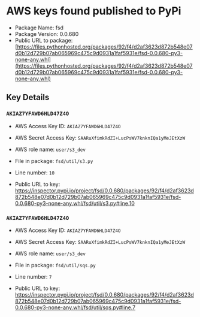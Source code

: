 # AWS keys found published to PyPi

* Package Name: fsd
* Package Version: 0.0.680
* Public URL to package: [https://files.pythonhosted.org/packages/92/f4/d2af3623d872b548e07d0b12d729b07ab065969c475c9d0931a1faf5931e/fsd-0.0.680-py3-none-any.whl](https://files.pythonhosted.org/packages/92/f4/d2af3623d872b548e07d0b12d729b07ab065969c475c9d0931a1faf5931e/fsd-0.0.680-py3-none-any.whl)

## Key Details

### `AKIAZ7YFAWD6HLD47Z4O`

* AWS Access Key ID: `AKIAZ7YFAWD6HLD47Z4O`
* AWS Secret Access Key: `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` 
* AWS role name: `user/s3_dev`
* File in package: `fsd/util/s3.py`
* Line number: `10`

* Public URL to key: https://inspector.pypi.io/project/fsd/0.0.680/packages/92/f4/d2af3623d872b548e07d0b12d729b07ab065969c475c9d0931a1faf5931e/fsd-0.0.680-py3-none-any.whl/fsd/util/s3.py#line.10



### `AKIAZ7YFAWD6HLD47Z4O`

* AWS Access Key ID: `AKIAZ7YFAWD6HLD47Z4O`
* AWS Secret Access Key: `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` 
* AWS role name: `user/s3_dev`
* File in package: `fsd/util/sqs.py`
* Line number: `7`

* Public URL to key: https://inspector.pypi.io/project/fsd/0.0.680/packages/92/f4/d2af3623d872b548e07d0b12d729b07ab065969c475c9d0931a1faf5931e/fsd-0.0.680-py3-none-any.whl/fsd/util/sqs.py#line.7


